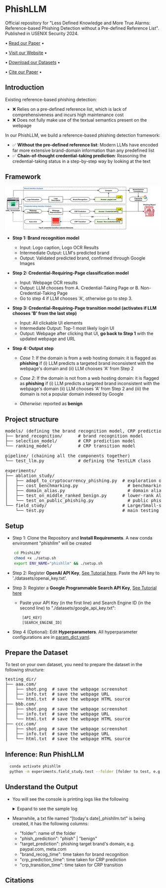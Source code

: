 # PhishLLM
Official repository for "Less Defined Knowledge and More True Alarms: Reference-based Phishing Detection without a Pre-defined Reference List".
Published in USENIX Security 2024. 

<p align="center">

  • <a href="">Read our Paper</a> •

  • <a href="https://sites.google.com/view/phishllm">Visit our Website</a> •

  • <a href="https://sites.google.com/view/phishllm/experimental-setup-datasets?authuser=0#h.r0fy4h1fw7mq">Download our Datasets</a>  •

  • <a href="#citation">Cite our Paper</a> •

</p>

## Introduction
Existing reference-based phishing detection:

- :x: Relies on a pre-defined reference list, which is lack of comprehensiveness and incurs high maintenance cost 
- :x: Does not fully make use of the textual semantics present on the webpage

In our PhishLLM, we build a reference-based phishing detection framework:

- ✅ **Without the pre-defined reference list**: Modern LLMs have encoded far more extensive brand-domain information than any predefined list
- ✅ **Chain-of-thought credential-taking prediction**: Reasoning the credential-taking status in a step-by-step way by looking at the text

## Framework
<img src="./figures/phishllm.png"/>

- **Step 1: Brand recognition model**
  - Input: Logo caption, Logo OCR Results
  - Intermediate Output: LLM's predicted brand
  - Output: Validated predicted brand, confirmed through Google Images
  
- **Step 2: Credential-Requiring-Page classification model**
  - Input: Webpage OCR results
  - Output: LLM chooses from A. Credential-Taking Page or B. Non-Credential-Taking Page
  - Go to step 4 if LLM chooses 'A', otherwise go to step 3.
  
- **Step 3: Credential-Requiring-Page transition model (activates if LLM chooses 'B' from the last step)**
  - Input: All clickable UI elements
  - Intermediate Output: Top-1 most likely login UI
  - Output: Webpage after clicking that UI, **go back to Step 1** with the updated webpage and URL

- **Step 4: Output step** 
  - _Case 1_: If the domain is from a web hosting domain: it is flagged as **phishing** if
    (i) LLM predicts a targeted brand inconsistent with the webpage's domain
  and  (ii) LLM chooses 'A' from Step 2
  
  - _Case 2_: If the domain is not from a web hosting domain: it is flagged as **phishing** if
  (i) LLM predicts a targeted brand inconsistent with the webpage's domain
  (ii) LLM chooses 'A' from Step 2
  and (iii) the domain is not a popular domain indexed by Google
  
  - _Otherwise_: reported as **benign**

## Project structure

<pre>
models/ (defining the brand recognition model, CRP prediction model, and CRP transition model)
├── brand_recognition/      # brand recognition model
├── selection_model/        # CRP prediction model
└── ranking_model/          # CRP transition model

pipeline/ (chaining all the components together)
└── test_llm.py             # defining the TestLLM class

experiments/
├── ablation_study/ 
│   ├── adapt_to_cryptocurrency_phishing.py  # exploration of VLM
│   ├── cost_benchmarking.py                   # benchmarking the runtime of PhishLLM
│   ├── domain_alias.py                        # domain alias experiment in RQ2
│   ├── test_on_middle_ranked_benign.py      # lower-rank Alexa experiment in RQ2
│   └── test_on_public_phishing.py             # public phishing study in RQ4
└── field_study/                             # Large/Small-scale field study in RQ4
    └── test.py                              # main testing script
</pre>

## Setup
- Step 1: Clone the Repository and **Install Requirements**. A new conda environment "phishllm" will be created
```bash
    cd PhishLLM/
    chmod +x ./setup.sh
    export ENV_NAME="phishllm" && ./setup.sh
```
- Step 2: Register **OpenAI API Key**, [See Tutorial here](https://platform.openai.com/docs/quickstart). Paste the API key to './datasets/openai_key.txt'.


- Step 3: Register a **Google Programmable Search API Key**, [See Tutorial here](https://meta.discourse.org/t/google-search-for-discourse-ai-programmable-search-engine-and-custom-search-api/307107)
  - Paste your API Key (in the first line) and Search Engine ID (in the second line) to "./datasets/google_api_key.txt":
     ```text 
      [API_KEY]
      [SEARCH_ENGINE_ID]
     ```
    
- Step 4 (Optional): Edit **Hyperparameters**. All hyperparameter configurations are in [param_dict.yaml](param_dict.yaml). 

## Prepare the Dataset
To test on your own dataset, you need to prepare the dataset in the following structure:
<pre>
testing_dir/
├── aaa.com/
│   ├── shot.png  # save the webpage screenshot
│   ├── info.txt  # save the webpage URL
│   └── html.txt  # save the webpage HTML source
├── bbb.com/
│   ├── shot.png  # save the webpage screenshot
│   ├── info.txt  # save the webpage URL
│   └── html.txt  # save the webpage HTML source
├── ccc.com/
│   ├── shot.png  # save the webpage screenshot
│   ├── info.txt  # save the webpage URL
│   └── html.txt  # save the webpage HTML source
</pre>


## Inference: Run PhishLLM 
  ```bash
    conda activate phishllm
    python -m experiments.field_study.test --folder [folder to test, e.g., ./testing_dir]
  ```

## Understand the Output
- You will see the console is printing logs like the following <details><summary> Expand to see the sample log</summary>
    <pre><code>
      [PhishLLMLogger][DEBUG] Folder ./datasets/field_study/2023-09-01/device-862044b2-5124-4735-b6d5-f114eea4a232.remotewd.com
      [PhishLLMLogger][DEBUG] Logo caption: the logo for sonicwall network security appliance
      [PhishLLMLogger][DEBUG] Logo OCR: SONICWALL Network Security Appliance Username
      [PhishLLMLogger][DEBUG] Industry: Technology
      [PhishLLMLogger][DEBUG] LLM prediction time: 0.9699530601501465
      [PhishLLMLogger][DEBUG] Detected brand: sonicwall.com
      [PhishLLMLogger][DEBUG] Domain sonicwall.com is valid and alive
      [PhishLLMLogger][DEBUG] CRP prediction: There is no confusing token. Then we find the keywords that are related to login: LOG IN. Additionally, the presence of "Username" suggests that this page requires credentials. Therefore, the answer would be A.
      [💥] Phishing discovered, phishing target is sonicwall.com
      [PhishLLMLogger][DEBUG] Folder ./datasets/field_study/2023-09-01/lp.aldooliveira.com
      [PhishLLMLogger][DEBUG] Logo caption: a black and white photo of the word hello world
      [PhishLLMLogger][DEBUG] Logo OCR: Hello world! Welcome to WordPress. This is your first post. Edit or delete it, then start writing! dezembro 2, 2021 publicado
      [PhishLLMLogger][DEBUG] Industry: Uncategorized
      [PhishLLMLogger][DEBUG] LLM prediction time: 0.8813009262084961
      [PhishLLMLogger][DEBUG] Detected brand: wordpress.com
      [PhishLLMLogger][DEBUG] Domain wordpress.com is valid and alive
      [PhishLLMLogger][DEBUG] CRP prediction: There is no token or keyword related to login or sensitive information. Therefore the answer would be B.
      [PhishLLMLogger][DEBUG] No candidate login button to click
       [✅] Benign
    </code></pre></details>
  
- Meanwhile, a txt file named "[today's date]_phishllm.txt" is being created, it has the following columns: 
  - "folder": name of the folder
  - "phish_prediction": "phish" | "benign"
  - "target_prediction": phishing target brand's domain, e.g. paypal.com, meta.com
  - "brand_recog_time": time taken for brand recognition
  - "crp_prediction_time": time taken for CRP prediction
  - "crp_transition_time": time taken for CRP transition


## Citations
```bibtex
```

